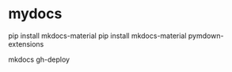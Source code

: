 # mydocs


pip install mkdocs-material
pip install mkdocs-material pymdown-extensions



mkdocs gh-deploy